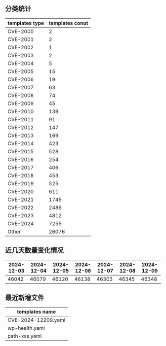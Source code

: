 ## 分类统计
| templates type | templates conut | 
| --- | --- |
| CVE-2000 | 2 |
| CVE-2001 | 2 |
| CVE-2002 | 1 |
| CVE-2003 | 2 |
| CVE-2004 | 5 |
| CVE-2005 | 15 |
| CVE-2006 | 19 |
| CVE-2007 | 63 |
| CVE-2008 | 74 |
| CVE-2009 | 45 |
| CVE-2010 | 139 |
| CVE-2011 | 91 |
| CVE-2012 | 147 |
| CVE-2013 | 169 |
| CVE-2014 | 423 |
| CVE-2015 | 528 |
| CVE-2016 | 254 |
| CVE-2017 | 406 |
| CVE-2018 | 453 |
| CVE-2019 | 525 |
| CVE-2020 | 611 |
| CVE-2021 | 1745 |
| CVE-2022 | 2486 |
| CVE-2023 | 4812 |
| CVE-2024 | 7255 |
| Other | 26076 |
## 近几天数量变化情况
|2024-12-03 | 2024-12-04 | 2024-12-05 | 2024-12-06 | 2024-12-07 | 2024-12-08 | 2024-12-09|
|--- | ------ | ------ | ------ | ------ | ------ | ---|
|46042 | 46079 | 46120 | 46138 | 46303 | 46345 | 46348|
## 最近新增文件
| templates name | 
| --- |
| CVE-2024-12209.yaml |
| wp-health.yaml |
| path-xss.yaml |
